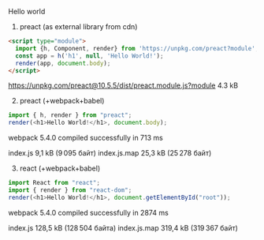 Hello world 

1. preact (as external library from cdn)

```html
<script type="module">
  import {h, Component, render} from 'https://unpkg.com/preact?module';
  const app = h('h1', null, 'Hello World!');
  render(app, document.body);
</script>
```
https://unpkg.com/preact@10.5.5/dist/preact.module.js?module 4.3 kB


2. preact (+webpack+babel)

```javascript 
import { h, render } from "preact";
render(<h1>Hello World!</h1>, document.body);
```

webpack 5.4.0 compiled successfully in 713 ms

index.js 9,1 kB (9 095 байт)
index.js.map 25,3 kB (25 278 байт)

3. react (+webpack+babel)

```javascript 
import React from "react";
import { render } from "react-dom";
render(<h1>Hello World!</h1>, document.getElementById("root"));
```
webpack 5.4.0 compiled successfully in 2874 ms

index.js 128,5 kB (128 504 байта)
index.js.map 319,4 kB (319 367 байт)
